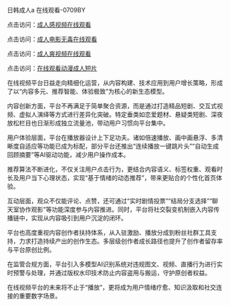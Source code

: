 日韩成人a 在线观看-0709BY

点击访问：<a href="https://heiliaoga6s9v.pages.dev">成人感视频在线观看</a>

点击访问：<a href="https://heiliaowzu4ur.pages.dev">成人电影无毒在线观看</a>

点击访问：<a href="https://heiliao2dmwwy.pages.dev">成人爽视频在线观看</a>

点击访问：<a href="https://heiliaowt0d7p.pages.dev">在线观看动漫成人短片</a>

在线视频平台日益走向精细化运营，从内容构建、技术应用到用户增长策略，形成了以“内容多元、推荐智能、体验极致”为核心的新生态模型。

内容创新方面，平台不再满足于简单聚合资源，而是通过打造精品短剧、交互式视频、虚拟人演绎等方式进行差异化突破。特定垂类如恋爱题材、悬疑类短剧、深夜放松栏目也日渐形成独立流量池，带动用户习惯向平台集中。

用户体验层面，平台在播放器设计上下足功夫。诸如倍速播放、画中画悬浮、多清晰度自适应等功能已成为标配，部分平台还推出“连续播放一键跳片头”“自动生成回顾摘要”等AI驱动功能，减少用户操作成本。

推荐算法不断进化，不仅关注用户点击行为，更结合内容语义、标签权重、观看时长及用户当下心理状态，实现“基于情绪的动态推荐”，带来更贴合的个性化首页体验。

互动层面，观众不仅能评论、点赞，还可通过“实时剧情投票”“结局分支选择”“聊天室协作观影”等功能深度参与内容推进。同时，平台将社交裂变机制嵌入内容传播链中，实现从内容吸引到用户沉淀的闭环。

平台也高度重视内容创作者扶持体系，从入驻激励、播放分成到粉丝社群工具支持，力求打造持续产出的创作生态。多层级创作者成长路径也提升了创作者留存率与平台原创比例。

在监管合规方面，平台引入多模型AI识别系统对违规图文、视频、直播行为进行实时预警与处理，并通过版权水印技术防止内容盗用与搬运，守护原创者权益。

在线视频平台的未来将不止于“播放”，更将成为用户情绪疗愈、知识汲取和社交连接的重要数字场景。

<span style="display:none;">[Canonical link]( https://github.com/dudu25013/678720 ）</span>
